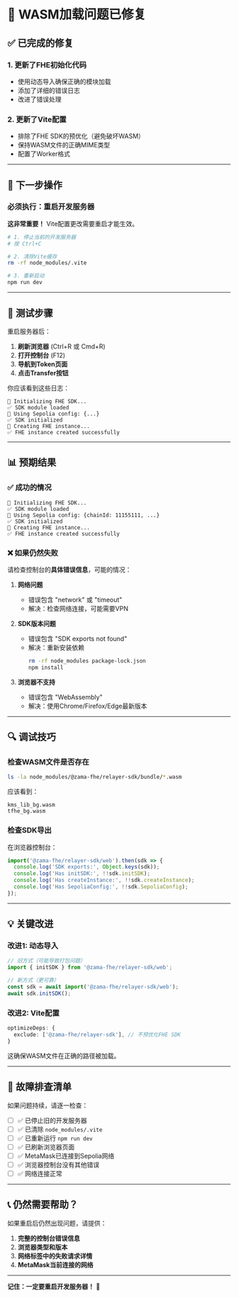 # 🔧 WASM加载问题已修复

## ✅ 已完成的修复

### 1. 更新了FHE初始化代码
- 使用动态导入确保正确的模块加载
- 添加了详细的错误日志
- 改进了错误处理

### 2. 更新了Vite配置
- 排除了FHE SDK的预优化（避免破坏WASM）
- 保持WASM文件的正确MIME类型
- 配置了Worker格式

---

## 🚀 下一步操作

### 必须执行：重启开发服务器

**这非常重要！** Vite配置更改需要重启才能生效。

```bash
# 1. 停止当前的开发服务器
# 按 Ctrl+C

# 2. 清除Vite缓存
rm -rf node_modules/.vite

# 3. 重新启动
npm run dev
```

---

## 🧪 测试步骤

重启服务器后：

1. **刷新浏览器** (Ctrl+R 或 Cmd+R)
2. **打开控制台** (F12)
3. **导航到Token页面**
4. **点击Transfer按钮**

你应该看到这些日志：
```
🔐 Initializing FHE SDK...
✅ SDK module loaded
📡 Using Sepolia config: {...}
✅ SDK initialized
🔧 Creating FHE instance...
✅ FHE instance created successfully
```

---

## 📊 预期结果

### ✅ 成功的情况
```
🔐 Initializing FHE SDK...
✅ SDK module loaded
📡 Using Sepolia config: {chainId: 11155111, ...}
✅ SDK initialized
🔧 Creating FHE instance...
✅ FHE instance created successfully
```

### ❌ 如果仍然失败

请检查控制台的**具体错误信息**，可能的情况：

1. **网络问题**
   - 错误包含 "network" 或 "timeout"
   - 解决：检查网络连接，可能需要VPN

2. **SDK版本问题**
   - 错误包含 "SDK exports not found"
   - 解决：重新安装依赖
     ```bash
     rm -rf node_modules package-lock.json
     npm install
     ```

3. **浏览器不支持**
   - 错误包含 "WebAssembly"
   - 解决：使用Chrome/Firefox/Edge最新版本

---

## 🔍 调试技巧

### 检查WASM文件是否存在
```bash
ls -la node_modules/@zama-fhe/relayer-sdk/bundle/*.wasm
```

应该看到：
```
kms_lib_bg.wasm
tfhe_bg.wasm
```

### 检查SDK导出
在浏览器控制台：
```javascript
import('@zama-fhe/relayer-sdk/web').then(sdk => {
  console.log('SDK exports:', Object.keys(sdk));
  console.log('Has initSDK:', !!sdk.initSDK);
  console.log('Has createInstance:', !!sdk.createInstance);
  console.log('Has SepoliaConfig:', !!sdk.SepoliaConfig);
});
```

---

## 💡 关键改进

### 改进1: 动态导入
```typescript
// 旧方式（可能导致打包问题）
import { initSDK } from '@zama-fhe/relayer-sdk/web';

// 新方式（更可靠）
const sdk = await import('@zama-fhe/relayer-sdk/web');
await sdk.initSDK();
```

### 改进2: Vite配置
```typescript
optimizeDeps: {
  exclude: ['@zama-fhe/relayer-sdk'], // 不预优化FHE SDK
}
```

这确保WASM文件在正确的路径被加载。

---

## 🎯 故障排查清单

如果问题持续，请逐一检查：

- [ ] ✅ 已停止旧的开发服务器
- [ ] ✅ 已清除 `node_modules/.vite`
- [ ] ✅ 已重新运行 `npm run dev`
- [ ] ✅ 已刷新浏览器页面
- [ ] ✅ MetaMask已连接到Sepolia网络
- [ ] ✅ 浏览器控制台没有其他错误
- [ ] ✅ 网络连接正常

---

## 📞 仍然需要帮助？

如果重启后仍然出现问题，请提供：

1. **完整的控制台错误信息**
2. **浏览器类型和版本**
3. **网络标签中的失败请求详情**
4. **MetaMask当前连接的网络**

---

**记住：一定要重启开发服务器！** 🔄
